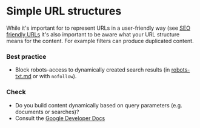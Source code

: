 # Simple URL structures

While it's important for to represent URLs in a user-friendly way (see [SEO friendly URLs](seo-friendly-urls.md) it's also
important to be aware what your URL structure means for the content. For example filters can produce duplicated content.

### Best practice

* Block robots-access to dynamically created search results (in [robots-txt.md](robots-txt.md) or with `nofollow`).

### Check

* Do you build content dynamically based on query parameters (e.g. documents or searches)?
* Consult the [Google Developer Docs](https://developers.google.com/search/docs/advanced/guidelines/url-structure)
